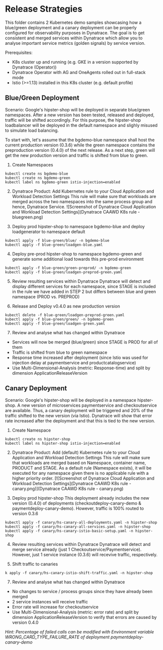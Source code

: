 # Release Strategies

This folder contains 2 Kubernetes demo samples showcasing how a blue/green deployment and a canary deployment can be properly configured for observability purposes in Dynatrace. The goal is to get consistent and merged services within Dynatrace which allow you to analyse important service metrics (golden signals) by service version.

Prerequisites:
- K8s cluster up and running (e.g. GKE in a version supported by Dynatrace (Operator))
- Dynatrace Operator with AG and OneAgents rolled out in full-stack mode
- Istio (>=1.13) installed in this K8s cluster (e.g. default profile) 

## Blue/Green Deployment

Scenario:
Google's hipster-shop will be deployed in separate blue/green namespaces. After a new version has been tested, released and deployed, traffic will be shifted accordingly. For this purpose, the hipster-shop loadbalancer will be deployed in the default namespace and slighly misused to simulate load balancing. 

To start with, let's assume that the bgdemo-blue namespace shall host the current production version (0.3.6) while the green namespace contains the preproduction version (0.4.0) of the next release. As a next step, green will get the new production version and traffic is shifted from blue to green. 


1. Create Namespaces
```
kubectl create ns bgdemo-blue
kubectl create ns bgdemo-green
kubectl label ns bgdemo-green istio-injection=enabled
```

2. Dynatrace Product: Add Kubernetes rule to your Cloud Application and Workload Detection Settings
This rule will make sure that workloads are merged across the two namespaces into the same process group and hence, Dynatrace Service. 
![Screenshot of Dynatrace Cloud Application and Workload Detection Settings](Dynatrace CAAWD K8s rule - bluegreen.png) 

3. Deploy prod hipster-shop to namespace bgdemo-blue and deploy loadgenerator to namespace default
```
kubectl apply -f blue-green/blue/ -n bgdemo-blue
kubectl apply -f blue-green/loadgen-blue.yaml
```

4. Deploy pre-prod hipster-shop to namespace bgdemo-green and generate some additional load towards this pre-prod environment
```
kubectl apply -f blue-green/green-preprod/ -n bgdemo-green
kubectl apply -f blue-green/loadgen-preprod-green.yaml
```
5. Review resulting services within Dynatrace
Dynatrace will detect and display different services for each namespace, since STAGE is included in the rule we have added in STEP 2 but differs between blue and green namespace (PROD vs. PREPROD)

6. Release and Deploy v0.4.0 as new production version
```
kubectl delete -f blue-green/loadgen-preprod-green.yaml
kubectl apply -f blue-green/green/ -n bgdemo-green
kubectl apply -f blue-green/loadgen-green.yaml
```

7. Review and analyse what has changed within Dynatrace
- Services will now be merged (blue/green) since STAGE is PROD for all of them
- Traffic is shifted from blue to green namespace
- Response time increased after deployment (since Istio was used for injection delay at paymentservice and productcatalogservice)
- Use Multi-Dimensional-Analysis (metric: Response-time) and split by dimension ApplicationReleaseVersion 


## Canary Deployment

Scenario:
Google's hipster-shop will be deployed in a namespace hipster-shop. A new version of microservices paymentservice and checkoutservice are available. Thus, a canary deployment will be triggered and 20% of the traffic shifted to the new version (via Istio). Dynatrace will show that error rate increased after the deployment and that this is tied to the new version. 

1. Create Namespace
```
kubectl create ns hipster-shop
kubectl label ns hipster-shop istio-injection=enabled
```

2. Dynatrace Product: Add (default) Kubernetes rule to your Cloud Application and Workload Detection Settings
This rule will make sure that workloads are merged based on Namespace, container name, PRODUCT and STAGE. As a default rule (Namespace exists), it will be executed for any namespace given there is no applicable rule with a higher priority order. 
[![Screenshot of Dynatrace Cloud Application and Workload Detection Settings](Dynatrace CAAWD K8s rule - canary.png)](Dynatrace CAAWD K8s rule - canary.png)

3. Deploy prod hipster-shop 
This deployment already includes the new version (0.4.0) of deployments (checkoutdeploy-canary-demo & paymentdeploy-canary-demo). However, traffic is 100% routed to version 0.3.6
```
kubectl apply -f canary/hs-canary-all-deployments.yaml -n hipster-shop
kubectl apply -f canary/hs-canary-all-services.yaml -n hipster-shop
kubectl apply -f canary/hs-canary-istio-basic-setup.yaml -n hipster-shop
```

4. Review resulting services within Dynatrace
Dynatrace will detect and merge service already (just 1 Checkoutservice/Paymentservice). However, just 1 service instance (0.3.6) will recevive traffic, respectively.

5. Shift traffic to canaries
```
k apply -f canary/hs-canary-istio-shift-traffic.yaml -n hipster-shop
```

7. Review and analyse what has changed within Dynatrace
- No changes to service / process groups since they have already been merged
- 2 service instances will receive traffic
- Error rate will increase for checkoutservice 
- Use Multi-Dimensional-Analysis (metric: error rate) and split by dimension ApplicationReleaseVersion to verify that errors are caused by version 0.4.0

_Hint: Percentage of failed calls can be modified with Environment variable WRONG_CARD_TYPE_FAILURE_RATE of deployment paymentdeploy-canary-demo_